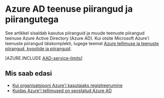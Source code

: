 <properties
    pageTitle="Azure Active Directory teenuse piirangud ja piirangutega"
    description="Kasutus piiranguid ja muude teenuste piirangud Azure Active Directory teenus."
    services="active-directory"
    documentationCenter=""
    authors="curtand"
    manager="femila"
    editor=""/>

<tags
    ms.service="active-directory"
    ms.devlang="na"
    ms.topic="article"
    ms.tgt_pltfrm="na"
    ms.workload="identity"
    ms.date="08/23/2016"
    ms.author="curtand"/>

# <a name="azure-ad-service-limits-and-restrictions"></a>Azure AD teenuse piirangud ja piirangutega

See artikkel sisaldab kasutus piiranguid ja muude teenuste piirangud teenuse Azure Active Directory (Azure AD). Kui otsite Microsoft Azure'i teenuste piirangud täiskomplekti, lugege teemat [Azure tellimuse ja teenuste piirangud, kvootide ja piiranguid](../azure-subscription-service-limits.md).

[AZURE.INCLUDE [AAD-service-limits](../../includes/active-directory-service-limits-include.md)]

## <a name="whats-next"></a>Mis saab edasi
- [Kui organisatsiooni Azure'i kasutajaks registreerumine](sign-up-organization.md)
- [Kuidas Azure'i tellimused on seostatud Azure AD](active-directory-how-subscriptions-associated-directory.md)
